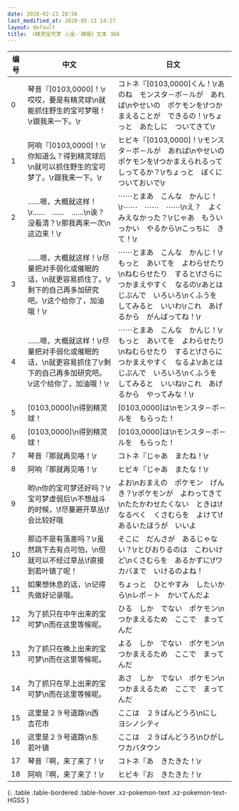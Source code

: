```yaml
---
date: 2020-02-23 20:56
last_modified_at: 2020-05-13 14:27
layout: default
title: 《精灵宝可梦 心金／魂银》文本 366
---
```

| 编号 | 中文 | 日文 |
| ---- | ---- | ---- |
| 0 | 琴音『[0103,0000]！\r哎哎，要是有精灵球\n就能抓住野生的宝可梦哦！\r跟我来一下。\r | コトネ『[0103,0000]くん！\rあのね　モンスタ－ボ－ルが　あれば\nやせいの　ポケモンを\fつかまえることが　できるの！\rちょっと　あたしに　ついてきて\r |
| 1 | 阿响『[0103,0000]！\r你知道么？得到精灵球后\n就可以抓住野生的宝可梦了。\r跟我来一下。\r | ヒビキ『[0103,0000]！\rモンスタ－ボ－ルが　あれば\nやせいの　ポケモンを\fつかまえられるって　しってるか？\rちょっと　ぼくに　ついておいで\r |
| 2 | ……嗯，大概就这样！\r……　……　……\n诶？没看清？\r那我再来一次\n这边来！\r | ⋯⋯とまあ　こんな　かんじ！\r⋯⋯　⋯⋯　⋯⋯\nえ？　よくみえなかった？\rじゃあ　もういっかい　やるから\nこっちに　きて！\r |
| 3 | ……嗯，大概就这样！\r尽量把对手弱化或催眠的话，\n就更容易抓住了。\r剩下的自己再多加研究吧。\r这个给你了，加油哦！\r | ⋯⋯とまあ　こんな　かんじ！\rもっと　あいてを　よわらせたり\nねむらせたり　すると\fさらに　つかまえやすく　なるの\rあとは　じぶんで　いろいろ\nくふうを　してみると　いいわ\rこれ　あげるから　がんばってね！\r |
| 4 | ……嗯，大概就这样！\r尽量把对手弱化或催眠的话，\n就更容易抓住了\r剩下的自己再多加研究吧。\r这个给你了，加油哦！\r | ⋯⋯とまあ　こんな　かんじ！\rもっと　あいてを　よわらせたり\nねむらせたり　すると\fさらに　つかまえやすく　なるよ\rあとは　じぶんで　いろいろ\nくふうを　してみると　いいね\rこれ　あげるから　やってみな！\r |
| 5 | [0103,0000]\n得到精灵球！ | [0103,0000]は\nモンスタ－ボ－ルを　もらった！ |
| 6 | [0103,0000]\n得到精灵球！ | [0103,0000]は\nモンスタ－ボ－ルを　もらった！ |
| 7 | 琴音『那就再见咯！\r | コトネ『じゃあ　またね！\r |
| 8 | 阿响『那就再见咯！\r | ヒビキ『じゃあ　またな！\r |
| 9 | 哟\n你的宝可梦还好吗？\r宝可梦虚弱后\n不想战斗的时候，\f尽量避开草丛\f会比较好哦 | よお\nおまえの　ポケモン　げんき？\rポケモンが　よわってきて\nたたかわせたくない　ときは\fなるべく　くさむらを　よけて\fあるいたほうが　いいよ |
| 10 | 那边不是有落差吗？\r虽然跳下去有点可怕，\n但就可以不经过草丛\f直接到若叶镇了呢！ | そこに　だんさが　あるじゃない？\rとびおりるのは　こわいけど\nくさむらを　あるかずに\fワカバまで　いけるのよね！ |
| 11 | 如果想休息的话，\n记得先做好记录哦。 | ちょっと　ひとやすみ　したいから\nレポ－ト　かいてんだよ |
| 12 | 为了抓只在中午出来的宝可梦\n而在这里等候呢。 | ひる　しか　でない　ポケモン\nつかまえるため　ここで　まってんだ |
| 13 | 为了抓只在晚上出来的宝可梦\n而在这里等候呢。 | よる　しか　でない　ポケモン\nつかまえるため　ここで　まってんだ |
| 14 | 为了抓只在早上出来的宝可梦\n而在这里等候呢。 | あさ　しか　でない　ポケモン\nつかまえるため　ここで　まってんだ |
| 15 | 这里是２９号道路\n西　吉花市 | ここは　２９ばんどうろ\nにし　ヨシノシティ |
| 16 | 这里是２９号道路\n东　若叶镇 | ここは　２９ばんどうろ\nひがし　ワカバタウン |
| 17 | 琴音『啊，来了来了！\r | コトネ『あ　きたきた！\r |
| 18 | 阿响『啊，来了来了！\r | ヒビキ『お　きたきた！\r |
{: .table .table-bordered .table-hover .xz-pokemon-text .xz-pokemon-text-HGSS }
